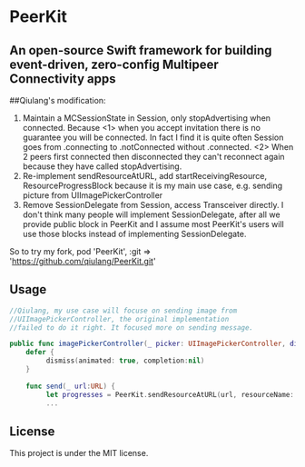 # PeerKit

## An open-source Swift framework for building event-driven, zero-config Multipeer Connectivity apps

##Qiulang's modification:
1. Maintain a MCSessionState in Session, only stopAdvertising when connected. Because <1> when you accept invitation there is no guarantee you will be connected. In fact I find it is quite often Session goes from .connecting to .notConnected without .connected. <2> When 2 peers first connected then disconnected they can't reconnect again because they have called stopAdvertising.
2. Re-implement sendResourceAtURL, add startReceivingResource, ResourceProgressBlock because it is my main use case, e.g. sending picture from UIImagePickerController
3. Remove SessionDelegate from Session, access Transceiver directly. I don't think many people will implement SessionDelegate, after all we provide public block in PeerKit and I assume most PeerKit's users will use those blocks instead of implementing SessionDelegate.

So to try my fork,  pod 'PeerKit', :git => 'https://github.com/qiulang/PeerKit.git'

## Usage

```swift
//Qiulang, my use case will focuse on sending image from
//UIImagePickerController, the original implementation 
//failed to do it right. It focused more on sending message.

public func imagePickerController(_ picker: UIImagePickerController, didFinishPickingMediaWithInfo info: [String : Any]) {
    defer {
         dismiss(animated: true, completion:nil)
    }
        
    func send(_ url:URL) {
         let progresses = PeerKit.sendResourceAtURL(url, resourceName: "send", info:info, completionHandler:{
         ...
```


## License

This project is under the MIT license.

